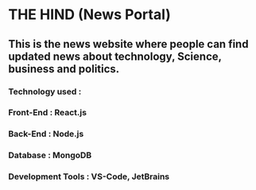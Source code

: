 # THE HIND (News Portal)
## This is the news website where people can find updated news about technology, Science, business and politics.
### Technology used :
### Front-End : React.js
### Back-End : Node.js
### Database : MongoDB
### Development Tools : VS-Code, JetBrains